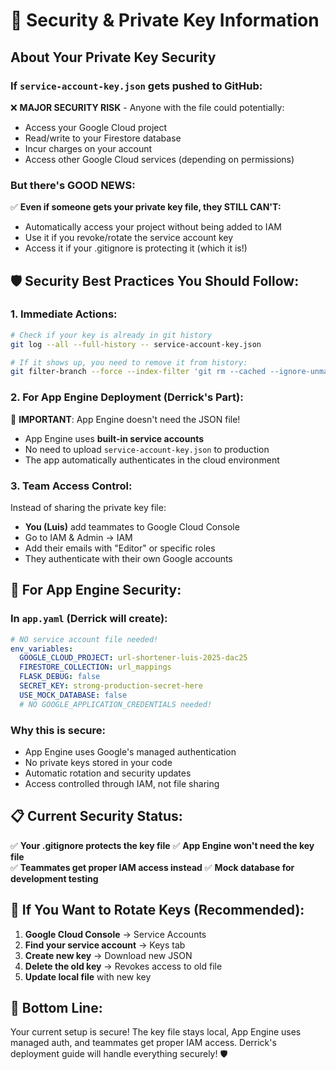 # 🔐 Security & Private Key Information

## About Your Private Key Security

### **If `service-account-key.json` gets pushed to GitHub:**

❌ **MAJOR SECURITY RISK** - Anyone with the file could potentially:
- Access your Google Cloud project
- Read/write to your Firestore database  
- Incur charges on your account
- Access other Google Cloud services (depending on permissions)

### **But there's GOOD NEWS:**

✅ **Even if someone gets your private key file, they STILL CAN'T:**
- Automatically access your project without being added to IAM
- Use it if you revoke/rotate the service account key
- Access it if your .gitignore is protecting it (which it is!)

## 🛡️ **Security Best Practices You Should Follow:**

### 1. **Immediate Actions:**
```bash
# Check if your key is already in git history
git log --all --full-history -- service-account-key.json

# If it shows up, you need to remove it from history:
git filter-branch --force --index-filter 'git rm --cached --ignore-unmatch service-account-key.json' --prune-empty --tag-name-filter cat -- --all
```

### 2. **For App Engine Deployment (Derrick's Part):**
🎯 **IMPORTANT**: App Engine doesn't need the JSON file!
- App Engine uses **built-in service accounts**
- No need to upload `service-account-key.json` to production
- The app automatically authenticates in the cloud environment

### 3. **Team Access Control:**
Instead of sharing the private key file:
- **You (Luis)** add teammates to Google Cloud Console
- Go to IAM & Admin → IAM
- Add their emails with "Editor" or specific roles
- They authenticate with their own Google accounts

## 🚀 **For App Engine Security:**

### **In `app.yaml` (Derrick will create):**
```yaml
# NO service account file needed!
env_variables:
  GOOGLE_CLOUD_PROJECT: url-shortener-luis-2025-dac25
  FIRESTORE_COLLECTION: url_mappings
  FLASK_DEBUG: false
  SECRET_KEY: strong-production-secret-here
  USE_MOCK_DATABASE: false
  # NO GOOGLE_APPLICATION_CREDENTIALS needed!
```

### **Why this is secure:**
- App Engine uses Google's managed authentication
- No private keys stored in your code
- Automatic rotation and security updates
- Access controlled through IAM, not file sharing

## 📋 **Current Security Status:**

✅ **Your .gitignore protects the key file**
✅ **App Engine won't need the key file**  
✅ **Teammates get proper IAM access instead**
✅ **Mock database for development testing**

## 🔄 **If You Want to Rotate Keys (Recommended):**

1. **Google Cloud Console** → Service Accounts
2. **Find your service account** → Keys tab  
3. **Create new key** → Download new JSON
4. **Delete the old key** → Revokes access to old file
5. **Update local file** with new key

## 🎯 **Bottom Line:**
Your current setup is secure! The key file stays local, App Engine uses managed auth, and teammates get proper IAM access. Derrick's deployment guide will handle everything securely! 🛡️
